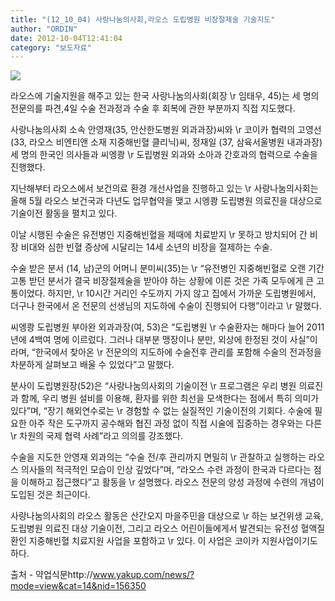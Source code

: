 ```yaml
---
title: "(12_10_04) 사랑나눔의사회,라오스 도립병원 비장절제술 기술지도"
author: "ORDIN"
date: 2012-10-04T12:41:04
category: "보도자료"
---
```


![](/files/attach/editor/news/201210/pyhni13H41Alkx.jpg/)

라오스에 기술지원을 해주고 있는 한국 사랑나눔의사회(회장 \r
임태우, 45)는 세 명의 전문의를 파견,4일 수술 전과정과 수술 후 회복에 관한 부분까지 직접 지도했다.

사랑나눔의사회 소속 안영재(35, 안산한도병원 외과과장)씨와 \r
코이카 협력의 고영선(33, 라오스 비엔티앤 소재 지중해빈혈 클리닉)씨, 정재일 (37, 삼육서울병원 내과과장) 세 명의 한국인 의사들과 씨엥쾅 \r
도립병원 외과와 소아과 간호과의 협력으로 수술을 진행했다.

지난해부터 라오스에서 보건의료 환경 개선사업을 진행하고 있는 \r
사랑나눔의사회는 올해 5월 라오스 보건국과 다년도 업무협약을 맺고 시엥쾅 도립병원 의료진을 대상으로 기술이전 활동을 펼치고 있다.

이날 시행된 수술은 유전병인 지중해빈혈을 제때에 치료받지 \r
못하고 방치되어 간 비장 비대와 심한 빈혈 증상에 시달리는 14세 소년의 비장을 절제하는 수술.

수술 받은 분서 (14, 남)군의 어머니 분미씨(35)는 \r
“유전병인 지중해빈혈로 오랜 기간 고통 받던 분서가 결국 비장절제술을 받아야 하는 상황에 이른 것은 가족 모두에게 큰 고통이었다. 하지만, \r
10시간 거리인 수도까지 가지 않고 집에서 가까운 도립병원에서, 더구나 한국에서 온 전문의 선생님의 지도하에 수술이 진행되어 다행”이라고 \r
말했다.

씨엥쾅 도립병원 부아완 외과과장(여, 53)은 “도립병원 \r
수술환자는 해마다 늘어 2011년에 4백여 명에 이르렀다. 그러나 대부분 맹장이나 분만, 외상에 한정된 것이 사실”이라며, “한국에서 찾아온 \r
전문의의 지도하에 수술전후 관리를 포함해 수술의 전과정을 차분하게 살펴보고 배울 수 있었다”고 말했다.

분사이 도립병원장(52)은 “사랑나눔의사회의 기술이전 \r
프로그램은 우리 병원 의료진과 함께, 우리 병원 설비를 이용해, 환자를 위한 최선을 모색한다는 점에서 특히 의미가 있다”며, “장기 해외연수로는 \r
경험할 수 없는 실질적인 기술이전의 기회다. 수술에 필요한 아주 작은 도구까지 공수해와 협진 과정 없이 직접 시술에 집중하는 경우와는 다른 \r
차원의 국제 협력 사례”라고 의의를 강조했다.

수술을 지도한 안영재 외과의는 “수술 전/후 관리까지 면밀히 \r
관찰하고 실행하는 라오스 의사들의 적극적인 모습이 인상 깊었다”며, “라오스 수련 과정이 한국과 다르다는 점을 이해하고 접근했다”고 활동을 \r
설명했다. 라오스 전문의 양성 과정에 수련의 개념이 도입된 것은 최근이다.

사랑나눔의사회의 라오스 활동은 산간오지 마을주민을 대상으로 \r
하는 보건위생 교육, 도립병원 의료진 대상 기술이전, 그리고 라오스 어린이들에게서 발견되는 유전성 혈액질환인 지중해빈혈 치료지원 사업을 포함하고 \r
있다. 이 사업은 코이카 지원사업이기도 하다.

출처 - 약업식문http://www.yakup.com/news/?mode=view&cat=14&nid=156350
